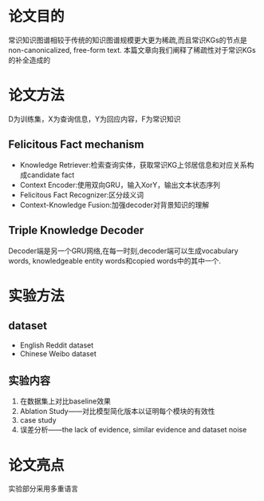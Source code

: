 # 论文目的
常识知识图谱相较于传统的知识图谱规模更大更为稀疏,而且常识KGs的节点是non-canonicalized, free-form text. 本篇文章向我们阐释了稀疏性对于常识KGs的补全造成的
# 论文方法
D为训练集，X为查询信息，Y为回应内容，F为常识知识
## Felicitous Fact mechanism
- Knowledge Retriever:检索查询实体，获取常识KG上邻居信息和对应关系构成candidate fact
- Context Encoder:使用双向GRU，输入XorY，输出文本状态序列
- Felicitous Fact Recognizer:区分歧义词
- Context-Knowledge Fusion:加强decoder对背景知识的理解

## Triple Knowledge Decoder
Decoder端是另一个GRU网络,在每一时刻,decoder端可以生成vocabulary words, knowledgeable entity words和copied words中的其中一个.

# 实验方法
## dataset
- English Reddit dataset
- Chinese Weibo dataset

## 实验内容
1. 在数据集上对比baseline效果
2. Ablation Study——对比模型简化版本以证明每个模块的有效性
3. case study
4. 误差分析——the lack of evidence, similar evidence and dataset noise


# 论文亮点
实验部分采用多重语言

